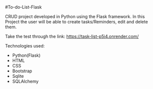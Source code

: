 #To-do-List-Flask

CRUD project developed in Python using the Flask framework.
In this Project the user will be able to create tasks/Reminders, edit and delete them.

Take the test through the link:
https://task-list-p5i4.onrender.com/

Technologies used:
- Python(Flask)
- HTML
- CSS
- Bootstrap
- Sqlite
- SQLAlchemy
